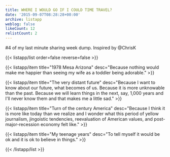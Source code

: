 ```yaml
---
title: WHERE I WOULD GO IF I COULD TIME TRAVEL?
date: '2015-09-07T08:28:28+00:00'
archive: listapp
weblog: false
likeCount: 12
relistCount: 2
---
```


#4 of my last minute sharing week dump. Inspired by @ChrisK

<!--more-->

{{< listapp/list order=false reverse=false >}}

   {{< listapp/item title="1978 Mesa Arizona"
      desc="Because nothing would make me happier than seeing my wife as a toddler being adorable." >}}

   {{< listapp/item title="The very distant future"
      desc="Because I want to know about our future, what becomes of us. Because it is more unknowable than the past. Because we will learn things in the next, say, 1,000 years and I'll never know them and that makes me a little sad." >}}

   {{< listapp/item title="Turn of the century America"
      desc="Because I think it is more like today than we realize and I wonder what this period of yellow journalism, jingoistic tendencies, reevaluation of American values, and post-major-recession economy felt like." >}}

   {{< listapp/item title="My teenage years"
      desc="To tell myself it would be ok and it is ok to believe in things." >}}

{{< /listapp/list >}}
